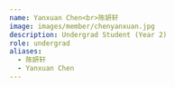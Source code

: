 ```yaml
---
name: Yanxuan Chen<br>陈妍轩
image: images/member/chenyanxuan.jpg
description: Undergrad Student (Year 2)
role: undergrad
aliases:
  - 陈妍轩
  - Yanxuan Chen
---
```


<centre>

</centre>
